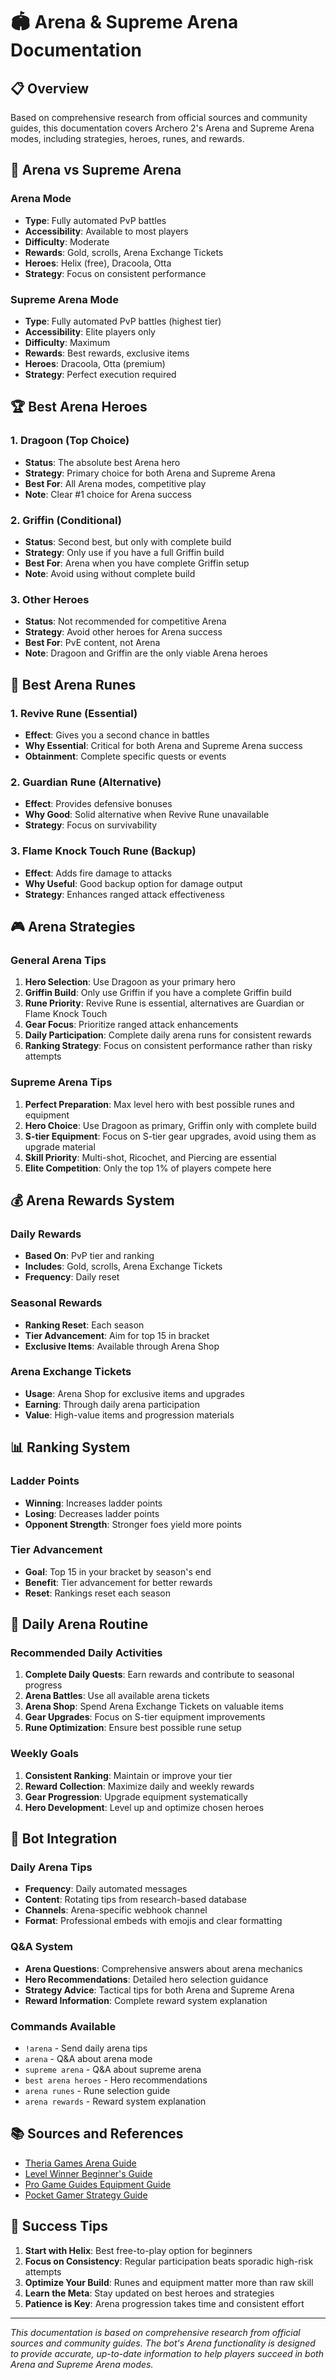 # 🏟️ Arena & Supreme Arena Documentation

## 📋 **Overview**

Based on comprehensive research from official sources and community guides, this documentation covers Archero 2's Arena and Supreme Arena modes, including strategies, heroes, runes, and rewards.

## 🎯 **Arena vs Supreme Arena**

### **Arena Mode**
- **Type**: Fully automated PvP battles
- **Accessibility**: Available to most players
- **Difficulty**: Moderate
- **Rewards**: Gold, scrolls, Arena Exchange Tickets
- **Heroes**: Helix (free), Dracoola, Otta
- **Strategy**: Focus on consistent performance

### **Supreme Arena Mode**
- **Type**: Fully automated PvP battles (highest tier)
- **Accessibility**: Elite players only
- **Difficulty**: Maximum
- **Rewards**: Best rewards, exclusive items
- **Heroes**: Dracoola, Otta (premium)
- **Strategy**: Perfect execution required

## 🏆 **Best Arena Heroes**

### **1. Dragoon (Top Choice)**
- **Status**: The absolute best Arena hero
- **Strategy**: Primary choice for both Arena and Supreme Arena
- **Best For**: All Arena modes, competitive play
- **Note**: Clear #1 choice for Arena success

### **2. Griffin (Conditional)**
- **Status**: Second best, but only with complete build
- **Strategy**: Only use if you have a full Griffin build
- **Best For**: Arena when you have complete Griffin setup
- **Note**: Avoid using without complete build

### **3. Other Heroes**
- **Status**: Not recommended for competitive Arena
- **Strategy**: Avoid other heroes for Arena success
- **Best For**: PvE content, not Arena
- **Note**: Dragoon and Griffin are the only viable Arena heroes

## 🔮 **Best Arena Runes**

### **1. Revive Rune (Essential)**
- **Effect**: Gives you a second chance in battles
- **Why Essential**: Critical for both Arena and Supreme Arena success
- **Obtainment**: Complete specific quests or events

### **2. Guardian Rune (Alternative)**
- **Effect**: Provides defensive bonuses
- **Why Good**: Solid alternative when Revive Rune unavailable
- **Strategy**: Focus on survivability

### **3. Flame Knock Touch Rune (Backup)**
- **Effect**: Adds fire damage to attacks
- **Why Useful**: Good backup option for damage output
- **Strategy**: Enhances ranged attack effectiveness

## 🎮 **Arena Strategies**

### **General Arena Tips**
1. **Hero Selection**: Use Dragoon as your primary hero
2. **Griffin Build**: Only use Griffin if you have a complete Griffin build
3. **Rune Priority**: Revive Rune is essential, alternatives are Guardian or Flame Knock Touch
4. **Gear Focus**: Prioritize ranged attack enhancements
5. **Daily Participation**: Complete daily arena runs for consistent rewards
6. **Ranking Strategy**: Focus on consistent performance rather than risky attempts

### **Supreme Arena Tips**
1. **Perfect Preparation**: Max level hero with best possible runes and equipment
2. **Hero Choice**: Use Dragoon as primary, Griffin only with complete build
3. **S-tier Equipment**: Focus on S-tier gear upgrades, avoid using them as upgrade material
4. **Skill Priority**: Multi-shot, Ricochet, and Piercing are essential
5. **Elite Competition**: Only the top 1% of players compete here

## 💰 **Arena Rewards System**

### **Daily Rewards**
- **Based On**: PvP tier and ranking
- **Includes**: Gold, scrolls, Arena Exchange Tickets
- **Frequency**: Daily reset

### **Seasonal Rewards**
- **Ranking Reset**: Each season
- **Tier Advancement**: Aim for top 15 in bracket
- **Exclusive Items**: Available through Arena Shop

### **Arena Exchange Tickets**
- **Usage**: Arena Shop for exclusive items and upgrades
- **Earning**: Through daily arena participation
- **Value**: High-value items and progression materials

## 📊 **Ranking System**

### **Ladder Points**
- **Winning**: Increases ladder points
- **Losing**: Decreases ladder points
- **Opponent Strength**: Stronger foes yield more points

### **Tier Advancement**
- **Goal**: Top 15 in your bracket by season's end
- **Benefit**: Tier advancement for better rewards
- **Reset**: Rankings reset each season

## 🎯 **Daily Arena Routine**

### **Recommended Daily Activities**
1. **Complete Daily Quests**: Earn rewards and contribute to seasonal progress
2. **Arena Battles**: Use all available arena tickets
3. **Arena Shop**: Spend Arena Exchange Tickets on valuable items
4. **Gear Upgrades**: Focus on S-tier equipment improvements
5. **Rune Optimization**: Ensure best possible rune setup

### **Weekly Goals**
1. **Consistent Ranking**: Maintain or improve your tier
2. **Reward Collection**: Maximize daily and weekly rewards
3. **Gear Progression**: Upgrade equipment systematically
4. **Hero Development**: Level up and optimize chosen heroes

## 🔧 **Bot Integration**

### **Daily Arena Tips**
- **Frequency**: Daily automated messages
- **Content**: Rotating tips from research-based database
- **Channels**: Arena-specific webhook channel
- **Format**: Professional embeds with emojis and clear formatting

### **Q&A System**
- **Arena Questions**: Comprehensive answers about arena mechanics
- **Hero Recommendations**: Detailed hero selection guidance
- **Strategy Advice**: Tactical tips for both Arena and Supreme Arena
- **Reward Information**: Complete reward system explanation

### **Commands Available**
- `!arena` - Send daily arena tips
- `arena` - Q&A about arena mode
- `supreme arena` - Q&A about supreme arena
- `best arena heroes` - Hero recommendations
- `arena runes` - Rune selection guide
- `arena rewards` - Reward system explanation

## 📚 **Sources and References**

- [Theria Games Arena Guide](https://theriagames.com/guide/archero-2-arena-guide/)
- [Level Winner Beginner's Guide](https://www.levelwinner.com/archero-2-beginners-guide/)
- [Pro Game Guides Equipment Guide](https://progameguides.com/archero-2/archero-2-beginners-guide/)
- [Pocket Gamer Strategy Guide](https://www.pocketgamer.com/archero-2/guide/)

## 🎉 **Success Tips**

1. **Start with Helix**: Best free-to-play option for beginners
2. **Focus on Consistency**: Regular participation beats sporadic high-risk attempts
3. **Optimize Your Build**: Runes and equipment matter more than raw skill
4. **Learn the Meta**: Stay updated on best heroes and strategies
5. **Patience is Key**: Arena progression takes time and consistent effort

---

*This documentation is based on comprehensive research from official sources and community guides. The bot's Arena functionality is designed to provide accurate, up-to-date information to help players succeed in both Arena and Supreme Arena modes.*
